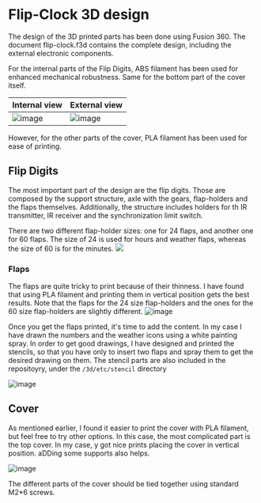 # Flip-Clock 3D design

The design of the 3D printed parts has been done using Fusion 360. The document flip-clock.f3d contains the complete design, including the external electronic components.

For the internal parts of the Flip Digits, ABS filament has been used for enhanced mechanical robustness. Same for the bottom part of the cover itself.

| Internal view | External view|
|--|--|
|![image](https://user-images.githubusercontent.com/57298545/72002384-a1646700-3247-11ea-8540-80a87721dbc9.png) | ![image](https://user-images.githubusercontent.com/57298545/72002453-bf31cc00-3247-11ea-92a6-5483fd945734.png)|

However, for the other parts of the cover, PLA filament has been used for ease of printing.

## Flip Digits

The most important part of the design are the flip digits. Those are composed by the support structure, axle with the gears, flap-holders and the flaps themselves. Additionally, the structure includes holders for th IR transmitter, IR receiver and the synchronization limit switch.

There are two different flap-holder sizes: one for 24 flaps, and another one for 60 flaps. The size of 24 is used for hours and weather flaps, whereas the size of 60 is for the minutes.
![](https://user-images.githubusercontent.com/57298545/71909685-cfc34300-3170-11ea-8009-0059fa54a33f.png)

### Flaps

The flaps are quite tricky to print because of their thinness. I have found that using PLA filament and printing them in vertical position gets the best results. Note that the flaps for the 24 size flap-holders and the ones for the 60 size flap-holders are slightly different.
![image](https://user-images.githubusercontent.com/57298545/72001053-db803980-3244-11ea-8d0f-ef9015a581c6.png)

Once you get the flaps printed, it's time to add the content. In my case I have drawn the numbers and the weather icons using a white painting spray. In order to get good drawings, I have designed and printed the stencils, so that you have only to insert two flaps and spray them to get the desired drawing on them. The stencil parts are also included in the repositoyry, under the `/3d/etc/stencil` directory

![image](https://user-images.githubusercontent.com/57298545/72001785-69105900-3246-11ea-8df7-c4791b473d65.png)

## Cover

As mentioned earlier, I found it easier to print the cover with PLA filament, but feel free to try other options. In this case, the most complicated part is the top cover. In my case, y got nice prints placing the cover in vertical position. aDDing some supports also helps.

![image](https://user-images.githubusercontent.com/57298545/72002807-6a428580-3248-11ea-8fb8-68d8acd40360.png)

The different parts of the cover should be tied together using standard M2*6 screws.
